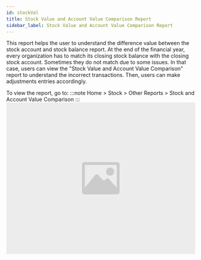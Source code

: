```yaml
---
id: stockVal
title: Stock Value and Account Value Comparison Report
sidebar_label: Stock Value and Account Value Comparison Report
---
```



This report helps the user to understand the difference value between the stock account and stock balance report. At the end of the financial year, every organization has to match its closing stock balance with the closing stock account. Sometimes they do not match due to some issues. In that case, users can view the "Stock Value and Account Value Comparison" report to understand the incorrect transactions. Then, users can make adjustments entries accordingly.

To view the report, go to:
:::note
Home > Stock > Other Reports > Stock and Account Value Comparison
:::
![image](images/image.jpg)
